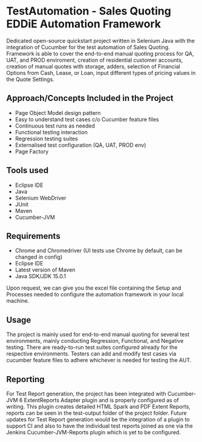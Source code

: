 # TestAutomation - Sales Quoting EDDiE Automation Framework

Dedicated open-source quickstart project written in Selenium Java with the integration of Cucumber for the test automation of Sales Quoting. Framework is able to cover the end-to-end manual quoting process for QA, UAT, and PROD enviroment, creation of residential customer accounts, creation of manual quotes with storage, adders, selection of Financial Options from Cash, Lease, or Loan, input different types of pricing values in the Quote Settings.

## Approach/Concepts Included in the Project
* Page Object Model design pattern
* Easy to understand test cases c/o Cucumber feature files
* Continuous test runs as needed
* Functional testing interaction
* Regression testing suites
* Externalised test configuration (QA, UAT, PROD env)
* Page Factory

## Tools used
* Eclipse IDE
* Java
* Selenium WebDriver
* JUnit
* Maven
* Cucumber-JVM

## Requirements
* Chrome and Chromedriver (UI tests use Chrome by default, can be changed in config)
* Eclipse IDE
* Latest version of Maven
* Java SDK/JDK 15.0.1

Upon request, we can give you the excel file containing the Setup and Processes needed to configure the automation framework in your local machine.

## Usage

The project is mainly used for end-to-end manual quoting for several test environments, mainly conducting Regression, Functional, and Negative testing. There are ready-to-run test suites configured already for the respective environments. Testers can add and modify test cases via cucumber feature files to adhere whichever is needed for testing the AUT.

## Reporting

For Test Report generation, the project has been integrated with Cucumber-JVM 6 ExtentReports Adapter plugin and is properly configured as of writing. This plugin creates detailed HTML Spark and PDF Extent Reports, reports can be seen in the test-output folder of the project folder. Future updates for Test Report generation would be the integration of a plugin to support CI and also to have the individual test reports joined as one via the Jenkins Cucumber-JVM-Reports plugin which is yet to be configured.

